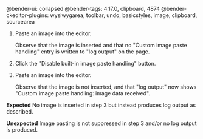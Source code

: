 @bender-ui: collapsed
@bender-tags: 4.17.0, clipboard, 4874
@bender-ckeditor-plugins: wysiwygarea, toolbar, undo, basicstyles, image, clipboard, sourcearea

 1. Paste an image into the editor.

    Observe that the image is inserted and that no "Custom image paste handling" entry is written to "log output" on the page.

 2. Click the "Disable built-in image paste handling" button.

 3. Paste an image into the editor.

    Observe that the image is not inserted, and that "log output" now shows "Custom image paste handling: image data received".

**Expected** No image is inserted in step 3 but instead produces log output as described.

**Unexpected** Image pasting is not suppressed in step 3 and/or no log output is produced.
